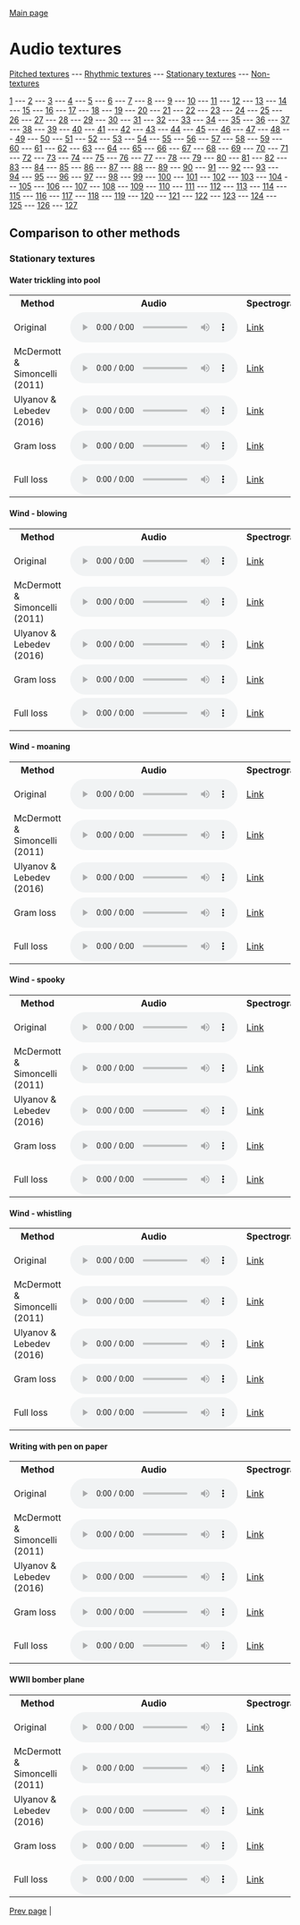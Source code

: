 [Main page](README.md)

# Audio textures

[Pitched textures](pitched_textures.md) --- [Rhythmic textures](rhythmic_textures.md) --- [Stationary textures](stationary_textures.md) --- [Non-textures](non_textures.md)

[1](stationary_textures/1/index.md) --- [2](stationary_textures/2/index.md) --- [3](stationary_textures/3/index.md) --- [4](stationary_textures/4/index.md) --- [5](stationary_textures/5/index.md) --- [6](stationary_textures/6/index.md) --- [7](stationary_textures/7/index.md) --- [8](stationary_textures/8/index.md) --- [9](stationary_textures/9/index.md) --- [10](stationary_textures/10/index.md) --- [11](stationary_textures/11/index.md) --- [12](stationary_textures/12/index.md) --- [13](stationary_textures/13/index.md) --- [14](stationary_textures/14/index.md) --- [15](stationary_textures/15/index.md) --- [16](stationary_textures/16/index.md) --- [17](stationary_textures/17/index.md) --- [18](stationary_textures/18/index.md) --- [19](stationary_textures/19/index.md) --- [20](stationary_textures/20/index.md) --- [21](stationary_textures/21/index.md) --- [22](stationary_textures/22/index.md) --- [23](stationary_textures/23/index.md) --- [24](stationary_textures/24/index.md) --- [25](stationary_textures/25/index.md) --- [26](stationary_textures/26/index.md) --- [27](stationary_textures/27/index.md) --- [28](stationary_textures/28/index.md) --- [29](stationary_textures/29/index.md) --- [30](stationary_textures/30/index.md) --- [31](stationary_textures/31/index.md) --- [32](stationary_textures/32/index.md) --- [33](stationary_textures/33/index.md) --- [34](stationary_textures/34/index.md) --- [35](stationary_textures/35/index.md) --- [36](stationary_textures/36/index.md) --- [37](stationary_textures/37/index.md) --- [38](stationary_textures/38/index.md) --- [39](stationary_textures/39/index.md) --- [40](stationary_textures/40/index.md) --- [41](stationary_textures/41/index.md) --- [42](stationary_textures/42/index.md) --- [43](stationary_textures/43/index.md) --- [44](stationary_textures/44/index.md) --- [45](stationary_textures/45/index.md) --- [46](stationary_textures/46/index.md) --- [47](stationary_textures/47/index.md) --- [48](stationary_textures/48/index.md) --- [49](stationary_textures/49/index.md) --- [50](stationary_textures/50/index.md) --- [51](stationary_textures/51/index.md) --- [52](stationary_textures/52/index.md) --- [53](stationary_textures/53/index.md) --- [54](stationary_textures/54/index.md) --- [55](stationary_textures/55/index.md) --- [56](stationary_textures/56/index.md) --- [57](stationary_textures/57/index.md) --- [58](stationary_textures/58/index.md) --- [59](stationary_textures/59/index.md) --- [60](stationary_textures/60/index.md) --- [61](stationary_textures/61/index.md) --- [62](stationary_textures/62/index.md) --- [63](stationary_textures/63/index.md) --- [64](stationary_textures/64/index.md) --- [65](stationary_textures/65/index.md) --- [66](stationary_textures/66/index.md) --- [67](stationary_textures/67/index.md) --- [68](stationary_textures/68/index.md) --- [69](stationary_textures/69/index.md) --- [70](stationary_textures/70/index.md) --- [71](stationary_textures/71/index.md) --- [72](stationary_textures/72/index.md) --- [73](stationary_textures/73/index.md) --- [74](stationary_textures/74/index.md) --- [75](stationary_textures/75/index.md) --- [76](stationary_textures/76/index.md) --- [77](stationary_textures/77/index.md) --- [78](stationary_textures/78/index.md) --- [79](stationary_textures/79/index.md) --- [80](stationary_textures/80/index.md) --- [81](stationary_textures/81/index.md) --- [82](stationary_textures/82/index.md) --- [83](stationary_textures/83/index.md) --- [84](stationary_textures/84/index.md) --- [85](stationary_textures/85/index.md) --- [86](stationary_textures/86/index.md) --- [87](stationary_textures/87/index.md) --- [88](stationary_textures/88/index.md) --- [89](stationary_textures/89/index.md) --- [90](stationary_textures/90/index.md) --- [91](stationary_textures/91/index.md) --- [92](stationary_textures/92/index.md) --- [93](stationary_textures/93/index.md) --- [94](stationary_textures/94/index.md) --- [95](stationary_textures/95/index.md) --- [96](stationary_textures/96/index.md) --- [97](stationary_textures/97/index.md) --- [98](stationary_textures/98/index.md) --- [99](stationary_textures/99/index.md) --- [100](stationary_textures/100/index.md) --- [101](stationary_textures/101/index.md) --- [102](stationary_textures/102/index.md) --- [103](stationary_textures/103/index.md) --- [104](stationary_textures/104/index.md) --- [105](stationary_textures/105/index.md) --- [106](stationary_textures/106/index.md) --- [107](stationary_textures/107/index.md) --- [108](stationary_textures/108/index.md) --- [109](stationary_textures/109/index.md) --- [110](stationary_textures/110/index.md) --- [111](stationary_textures/111/index.md) --- [112](stationary_textures/112/index.md) --- [113](stationary_textures/113/index.md) --- [114](stationary_textures/114/index.md) --- [115](stationary_textures/115/index.md) --- [116](stationary_textures/116/index.md) --- [117](stationary_textures/117/index.md) --- [118](stationary_textures/118/index.md) --- [119](stationary_textures/119/index.md) --- [120](stationary_textures/120/index.md) --- [121](stationary_textures/121/index.md) --- [122](stationary_textures/122/index.md) --- [123](stationary_textures/123/index.md) --- [124](stationary_textures/124/index.md) --- [125](stationary_textures/125/index.md) --- [126](stationary_textures/126/index.md) --- [127](stationary_textures/127/index.md)

## Comparison to other methods

### Stationary textures

#### Water trickling into pool

<center>
<table>

<tr>
  <th>Method</th>
  <th>Audio</th>
  <th>Spectrogram</th>
</tr>

<tr>
<td>Original</td>
<td>
  <audio controls>
    <source src="assets/baselines/original/Water_trickling_into_pool.ogg">
    <source src="assets/baselines/original/Water_trickling_into_pool.mp3">
    <source src="assets/baselines/original/Water_trickling_into_pool.wav">
  </audio>
</td>
<td>
  <a href="assets/baselines/original/Water_trickling_into_pool.png">Link</a>
</td>
</tr>

<tr>
<td>McDermott & Simoncelli (2011)</td>
<td>
  <audio controls>
    <source src="assets/baselines/mcdermott/Water_trickling_into_pool.ogg">
    <source src="assets/baselines/mcdermott/Water_trickling_into_pool.mp3">
    <source src="assets/baselines/mcdermott/Water_trickling_into_pool.wav">
  </audio>
</td>
<td>
  <a href="assets/baselines/mcdermott/Water_trickling_into_pool.png">Link</a>
</td>
</tr>

<tr>
<td>Ulyanov & Lebedev (2016)</td>
<td>
  <audio controls>
    <source src="assets/baselines/ulyanov/Water_trickling_into_pool.ogg">
    <source src="assets/baselines/ulyanov/Water_trickling_into_pool.mp3">
    <source src="assets/baselines/ulyanov/Water_trickling_into_pool.wav">
  </audio>
</td>
<td>
  <a href="assets/baselines/ulyanov/Water_trickling_into_pool.png">Link</a>
</td>
</tr>

<tr>
<td>Gram loss</td>
<td>
  <audio controls>
    <source src="assets/baselines/gram/Water_trickling_into_pool.ogg">
    <source src="assets/baselines/gram/Water_trickling_into_pool.mp3">
    <source src="assets/baselines/gram/Water_trickling_into_pool.wav">
  </audio>
</td>
<td>
  <a href="assets/baselines/gram/Water_trickling_into_pool.png">Link</a>
</td>
</tr>

<tr>
<td>Full loss</td>
<td>
  <audio controls>
    <source src="assets/baselines/full_loss/Water_trickling_into_pool.ogg">
    <source src="assets/baselines/full_loss/Water_trickling_into_pool.mp3">
    <source src="assets/baselines/full_loss/Water_trickling_into_pool.wav">
  </audio>
</td>
<td>
  <a href="assets/baselines/full_loss/Water_trickling_into_pool.png">Link</a>
</td>
</tr>

</table>
</center>

#### Wind - blowing

<center>
<table>

<tr>
  <th>Method</th>
  <th>Audio</th>
  <th>Spectrogram</th>
</tr>

<tr>
<td>Original</td>
<td>
  <audio controls>
    <source src="assets/baselines/original/Wind_-_blowing.ogg">
    <source src="assets/baselines/original/Wind_-_blowing.mp3">
    <source src="assets/baselines/original/Wind_-_blowing.wav">
  </audio>
</td>
<td>
  <a href="assets/baselines/original/Wind_-_blowing.png">Link</a>
</td>
</tr>

<tr>
<td>McDermott & Simoncelli (2011)</td>
<td>
  <audio controls>
    <source src="assets/baselines/mcdermott/Wind_-_blowing.ogg">
    <source src="assets/baselines/mcdermott/Wind_-_blowing.mp3">
    <source src="assets/baselines/mcdermott/Wind_-_blowing.wav">
  </audio>
</td>
<td>
  <a href="assets/baselines/mcdermott/Wind_-_blowing.png">Link</a>
</td>
</tr>

<tr>
<td>Ulyanov & Lebedev (2016)</td>
<td>
  <audio controls>
    <source src="assets/baselines/ulyanov/Wind_-_blowing.ogg">
    <source src="assets/baselines/ulyanov/Wind_-_blowing.mp3">
    <source src="assets/baselines/ulyanov/Wind_-_blowing.wav">
  </audio>
</td>
<td>
  <a href="assets/baselines/ulyanov/Wind_-_blowing.png">Link</a>
</td>
</tr>

<tr>
<td>Gram loss</td>
<td>
  <audio controls>
    <source src="assets/baselines/gram/Wind_-_blowing.ogg">
    <source src="assets/baselines/gram/Wind_-_blowing.mp3">
    <source src="assets/baselines/gram/Wind_-_blowing.wav">
  </audio>
</td>
<td>
  <a href="assets/baselines/gram/Wind_-_blowing.png">Link</a>
</td>
</tr>

<tr>
<td>Full loss</td>
<td>
  <audio controls>
    <source src="assets/baselines/full_loss/Wind_-_blowing.ogg">
    <source src="assets/baselines/full_loss/Wind_-_blowing.mp3">
    <source src="assets/baselines/full_loss/Wind_-_blowing.wav">
  </audio>
</td>
<td>
  <a href="assets/baselines/full_loss/Wind_-_blowing.png">Link</a>
</td>
</tr>

</table>
</center>

#### Wind - moaning

<center>
<table>

<tr>
  <th>Method</th>
  <th>Audio</th>
  <th>Spectrogram</th>
</tr>

<tr>
<td>Original</td>
<td>
  <audio controls>
    <source src="assets/baselines/original/Wind_-_moaning.ogg">
    <source src="assets/baselines/original/Wind_-_moaning.mp3">
    <source src="assets/baselines/original/Wind_-_moaning.wav">
  </audio>
</td>
<td>
  <a href="assets/baselines/original/Wind_-_moaning.png">Link</a>
</td>
</tr>

<tr>
<td>McDermott & Simoncelli (2011)</td>
<td>
  <audio controls>
    <source src="assets/baselines/mcdermott/Wind_-_moaning.ogg">
    <source src="assets/baselines/mcdermott/Wind_-_moaning.mp3">
    <source src="assets/baselines/mcdermott/Wind_-_moaning.wav">
  </audio>
</td>
<td>
  <a href="assets/baselines/mcdermott/Wind_-_moaning.png">Link</a>
</td>
</tr>

<tr>
<td>Ulyanov & Lebedev (2016)</td>
<td>
  <audio controls>
    <source src="assets/baselines/ulyanov/Wind_-_moaning.ogg">
    <source src="assets/baselines/ulyanov/Wind_-_moaning.mp3">
    <source src="assets/baselines/ulyanov/Wind_-_moaning.wav">
  </audio>
</td>
<td>
  <a href="assets/baselines/ulyanov/Wind_-_moaning.png">Link</a>
</td>
</tr>

<tr>
<td>Gram loss</td>
<td>
  <audio controls>
    <source src="assets/baselines/gram/Wind_-_moaning.ogg">
    <source src="assets/baselines/gram/Wind_-_moaning.mp3">
    <source src="assets/baselines/gram/Wind_-_moaning.wav">
  </audio>
</td>
<td>
  <a href="assets/baselines/gram/Wind_-_moaning.png">Link</a>
</td>
</tr>

<tr>
<td>Full loss</td>
<td>
  <audio controls>
    <source src="assets/baselines/full_loss/Wind_-_moaning.ogg">
    <source src="assets/baselines/full_loss/Wind_-_moaning.mp3">
    <source src="assets/baselines/full_loss/Wind_-_moaning.wav">
  </audio>
</td>
<td>
  <a href="assets/baselines/full_loss/Wind_-_moaning.png">Link</a>
</td>
</tr>

</table>
</center>

#### Wind - spooky

<center>
<table>

<tr>
  <th>Method</th>
  <th>Audio</th>
  <th>Spectrogram</th>
</tr>

<tr>
<td>Original</td>
<td>
  <audio controls>
    <source src="assets/baselines/original/Wind_-_spooky.ogg">
    <source src="assets/baselines/original/Wind_-_spooky.mp3">
    <source src="assets/baselines/original/Wind_-_spooky.wav">
  </audio>
</td>
<td>
  <a href="assets/baselines/original/Wind_-_spooky.png">Link</a>
</td>
</tr>

<tr>
<td>McDermott & Simoncelli (2011)</td>
<td>
  <audio controls>
    <source src="assets/baselines/mcdermott/Wind_-_spooky.ogg">
    <source src="assets/baselines/mcdermott/Wind_-_spooky.mp3">
    <source src="assets/baselines/mcdermott/Wind_-_spooky.wav">
  </audio>
</td>
<td>
  <a href="assets/baselines/mcdermott/Wind_-_spooky.png">Link</a>
</td>
</tr>

<tr>
<td>Ulyanov & Lebedev (2016)</td>
<td>
  <audio controls>
    <source src="assets/baselines/ulyanov/Wind_-_spooky.ogg">
    <source src="assets/baselines/ulyanov/Wind_-_spooky.mp3">
    <source src="assets/baselines/ulyanov/Wind_-_spooky.wav">
  </audio>
</td>
<td>
  <a href="assets/baselines/ulyanov/Wind_-_spooky.png">Link</a>
</td>
</tr>

<tr>
<td>Gram loss</td>
<td>
  <audio controls>
    <source src="assets/baselines/gram/Wind_-_spooky.ogg">
    <source src="assets/baselines/gram/Wind_-_spooky.mp3">
    <source src="assets/baselines/gram/Wind_-_spooky.wav">
  </audio>
</td>
<td>
  <a href="assets/baselines/gram/Wind_-_spooky.png">Link</a>
</td>
</tr>

<tr>
<td>Full loss</td>
<td>
  <audio controls>
    <source src="assets/baselines/full_loss/Wind_-_spooky.ogg">
    <source src="assets/baselines/full_loss/Wind_-_spooky.mp3">
    <source src="assets/baselines/full_loss/Wind_-_spooky.wav">
  </audio>
</td>
<td>
  <a href="assets/baselines/full_loss/Wind_-_spooky.png">Link</a>
</td>
</tr>

</table>
</center>

#### Wind - whistling

<center>
<table>

<tr>
  <th>Method</th>
  <th>Audio</th>
  <th>Spectrogram</th>
</tr>

<tr>
<td>Original</td>
<td>
  <audio controls>
    <source src="assets/baselines/original/Wind_-_whistling.ogg">
    <source src="assets/baselines/original/Wind_-_whistling.mp3">
    <source src="assets/baselines/original/Wind_-_whistling.wav">
  </audio>
</td>
<td>
  <a href="assets/baselines/original/Wind_-_whistling.png">Link</a>
</td>
</tr>

<tr>
<td>McDermott & Simoncelli (2011)</td>
<td>
  <audio controls>
    <source src="assets/baselines/mcdermott/Wind_-_whistling.ogg">
    <source src="assets/baselines/mcdermott/Wind_-_whistling.mp3">
    <source src="assets/baselines/mcdermott/Wind_-_whistling.wav">
  </audio>
</td>
<td>
  <a href="assets/baselines/mcdermott/Wind_-_whistling.png">Link</a>
</td>
</tr>

<tr>
<td>Ulyanov & Lebedev (2016)</td>
<td>
  <audio controls>
    <source src="assets/baselines/ulyanov/Wind_-_whistling.ogg">
    <source src="assets/baselines/ulyanov/Wind_-_whistling.mp3">
    <source src="assets/baselines/ulyanov/Wind_-_whistling.wav">
  </audio>
</td>
<td>
  <a href="assets/baselines/ulyanov/Wind_-_whistling.png">Link</a>
</td>
</tr>

<tr>
<td>Gram loss</td>
<td>
  <audio controls>
    <source src="assets/baselines/gram/Wind_-_whistling.ogg">
    <source src="assets/baselines/gram/Wind_-_whistling.mp3">
    <source src="assets/baselines/gram/Wind_-_whistling.wav">
  </audio>
</td>
<td>
  <a href="assets/baselines/gram/Wind_-_whistling.png">Link</a>
</td>
</tr>

<tr>
<td>Full loss</td>
<td>
  <audio controls>
    <source src="assets/baselines/full_loss/Wind_-_whistling.ogg">
    <source src="assets/baselines/full_loss/Wind_-_whistling.mp3">
    <source src="assets/baselines/full_loss/Wind_-_whistling.wav">
  </audio>
</td>
<td>
  <a href="assets/baselines/full_loss/Wind_-_whistling.png">Link</a>
</td>
</tr>

</table>
</center>

#### Writing with pen on paper

<center>
<table>

<tr>
  <th>Method</th>
  <th>Audio</th>
  <th>Spectrogram</th>
</tr>

<tr>
<td>Original</td>
<td>
  <audio controls>
    <source src="assets/baselines/original/Writing_with_pen_on_paper.ogg">
    <source src="assets/baselines/original/Writing_with_pen_on_paper.mp3">
    <source src="assets/baselines/original/Writing_with_pen_on_paper.wav">
  </audio>
</td>
<td>
  <a href="assets/baselines/original/Writing_with_pen_on_paper.png">Link</a>
</td>
</tr>

<tr>
<td>McDermott & Simoncelli (2011)</td>
<td>
  <audio controls>
    <source src="assets/baselines/mcdermott/Writing_with_pen_on_paper.ogg">
    <source src="assets/baselines/mcdermott/Writing_with_pen_on_paper.mp3">
    <source src="assets/baselines/mcdermott/Writing_with_pen_on_paper.wav">
  </audio>
</td>
<td>
  <a href="assets/baselines/mcdermott/Writing_with_pen_on_paper.png">Link</a>
</td>
</tr>

<tr>
<td>Ulyanov & Lebedev (2016)</td>
<td>
  <audio controls>
    <source src="assets/baselines/ulyanov/Writing_with_pen_on_paper.ogg">
    <source src="assets/baselines/ulyanov/Writing_with_pen_on_paper.mp3">
    <source src="assets/baselines/ulyanov/Writing_with_pen_on_paper.wav">
  </audio>
</td>
<td>
  <a href="assets/baselines/ulyanov/Writing_with_pen_on_paper.png">Link</a>
</td>
</tr>

<tr>
<td>Gram loss</td>
<td>
  <audio controls>
    <source src="assets/baselines/gram/Writing_with_pen_on_paper.ogg">
    <source src="assets/baselines/gram/Writing_with_pen_on_paper.mp3">
    <source src="assets/baselines/gram/Writing_with_pen_on_paper.wav">
  </audio>
</td>
<td>
  <a href="assets/baselines/gram/Writing_with_pen_on_paper.png">Link</a>
</td>
</tr>

<tr>
<td>Full loss</td>
<td>
  <audio controls>
    <source src="assets/baselines/full_loss/Writing_with_pen_on_paper.ogg">
    <source src="assets/baselines/full_loss/Writing_with_pen_on_paper.mp3">
    <source src="assets/baselines/full_loss/Writing_with_pen_on_paper.wav">
  </audio>
</td>
<td>
  <a href="assets/baselines/full_loss/Writing_with_pen_on_paper.png">Link</a>
</td>
</tr>

</table>
</center>

#### WWII bomber plane

<center>
<table>

<tr>
  <th>Method</th>
  <th>Audio</th>
  <th>Spectrogram</th>
</tr>

<tr>
<td>Original</td>
<td>
  <audio controls>
    <source src="assets/baselines/original/WWII_bomber_plane.ogg">
    <source src="assets/baselines/original/WWII_bomber_plane.mp3">
    <source src="assets/baselines/original/WWII_bomber_plane.wav">
  </audio>
</td>
<td>
  <a href="assets/baselines/original/WWII_bomber_plane.png">Link</a>
</td>
</tr>

<tr>
<td>McDermott & Simoncelli (2011)</td>
<td>
  <audio controls>
    <source src="assets/baselines/mcdermott/WWII_bomber_plane.ogg">
    <source src="assets/baselines/mcdermott/WWII_bomber_plane.mp3">
    <source src="assets/baselines/mcdermott/WWII_bomber_plane.wav">
  </audio>
</td>
<td>
  <a href="assets/baselines/mcdermott/WWII_bomber_plane.png">Link</a>
</td>
</tr>

<tr>
<td>Ulyanov & Lebedev (2016)</td>
<td>
  <audio controls>
    <source src="assets/baselines/ulyanov/WWII_bomber_plane.ogg">
    <source src="assets/baselines/ulyanov/WWII_bomber_plane.mp3">
    <source src="assets/baselines/ulyanov/WWII_bomber_plane.wav">
  </audio>
</td>
<td>
  <a href="assets/baselines/ulyanov/WWII_bomber_plane.png">Link</a>
</td>
</tr>

<tr>
<td>Gram loss</td>
<td>
  <audio controls>
    <source src="assets/baselines/gram/WWII_bomber_plane.ogg">
    <source src="assets/baselines/gram/WWII_bomber_plane.mp3">
    <source src="assets/baselines/gram/WWII_bomber_plane.wav">
  </audio>
</td>
<td>
  <a href="assets/baselines/gram/WWII_bomber_plane.png">Link</a>
</td>
</tr>

<tr>
<td>Full loss</td>
<td>
  <audio controls>
    <source src="assets/baselines/full_loss/WWII_bomber_plane.ogg">
    <source src="assets/baselines/full_loss/WWII_bomber_plane.mp3">
    <source src="assets/baselines/full_loss/WWII_bomber_plane.wav">
  </audio>
</td>
<td>
  <a href="assets/baselines/full_loss/WWII_bomber_plane.png">Link</a>
</td>
</tr>

</table>
</center>

[Prev page](stationary_textures/12/index.md) | 